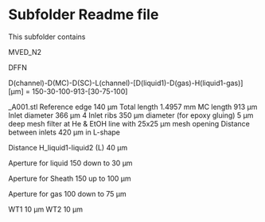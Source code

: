 # Subfolder Readme file
This subfolder contains


MVED_N2

DFFN

D(channel)-D(MC)-D(SC)-L(channel)-[D(liquid1)-D(gas)-H(liquid1-gas)] [µm]
= 150-30-100-913-[30-75-100]

_A001.stl 
Reference edge 140 µm
Total length 1.4957 mm
MC length 913 µm
Inlet diameter 366 µm
4 Inlet ribs 350 µm diameter (for epoxy gluing)
5 µm deep mesh filter at He & EtOH line with 25x25 µm mesh opening
Distance between inlets 420 µm in L-shape

Distance H_liquid1-liquid2 (L) 40 µm

Aperture for liquid
150 down to 30 µm

Aperture for Sheath
150 up to 100 µm

Aperture for gas
100 down to 75 µm

WT1 10 µm
WT2 10 µm